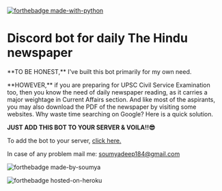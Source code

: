 [![forthebadge made-with-python](http://ForTheBadge.com/images/badges/made-with-python.svg)](https://www.python.org/)

# Discord bot for daily The Hindu newspaper
<p>
  **TO BE HONEST,** I've built this bot primarily for my own need.
</p>

<p>
  **HOWEVER,** if you are preparing for UPSC Civil Service Examination too, then you know the need of daily newspaper reading, as it carries a major weightage in Current Affairs section. And like most of the aspirants, you may also download the PDF of the newspaper by visiting some websites. Why waste time searching on Google? Here is a quick solution.
</p>

**JUST ADD THIS BOT TO YOUR SERVER & VOILA!!😎**

To add the bot to your server,
<a href="https://discord.com/api/oauth2/authorize?client_id=842376092505473074&permissions=2148001856&scope=bot" target="_blank">click here.</a>

In case of any problem mail me: <a href="mailto:soumyadeep184@gmail.com">soumyadeep184@gmail.com</a> 

![forthebadge made-by-soumya](https://img.shields.io/badge/CREATED_BY-SOUMYA-blue)


![forthebadge hosted-on-heroku](https://img.shields.io/badge/HOSTED_ON-HEROKU-brightgreen)
